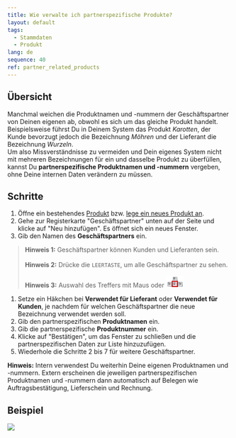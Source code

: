 ```yaml
---
title: Wie verwalte ich partnerspezifische Produkte?
layout: default
tags:
  - Stammdaten
  - Produkt
lang: de
sequence: 40
ref: partner_related_products
---
```


## Übersicht
Manchmal weichen die Produktnamen und -nummern der Geschäftspartner von Deinen eigenen ab, obwohl es sich um das gleiche Produkt handelt. Beispielsweise führst Du in Deinem System das Produkt *Karotten*, der Kunde bevorzugt jedoch die Bezeichnung *Möhren* und der Lieferant die Bezeichnung *Wurzeln*.<br>
Um also Missverständnisse zu vermeiden und Dein eigenes System nicht mit mehreren Bezeichnungen für ein und dasselbe Produkt zu überfüllen, kannst Du **partnerspezifische Produktnamen und -nummern** vergeben, ohne Deine internen Daten verändern zu müssen.

## Schritte
1. Öffne ein bestehendes [Produkt](Menu) bzw. [lege ein neues Produkt an](NeuesProdukt).
1. Gehe zur Registerkarte "Geschäftspartner" unten auf der Seite und klicke auf "Neu hinzufügen". Es öffnet sich ein neues Fenster.
1. Gib den Namen des **Geschäftspartners** ein.
 >**Hinweis 1:** Geschäftspartner können Kunden und Lieferanten sein.<br><br>
 >**Hinweis 2:** Drücke die `LEERTASTE`, um alle Geschäftspartner zu sehen.<br><br>
 >**Hinweis 3:** Auswahl des Treffers mit Maus oder ![](assets/Workflow_Auftrag_Bis_Rechnung_WebUI-73797.png)

1. Setze ein Häkchen bei **Verwendet für Lieferant** oder **Verwendet für Kunden**, je nachdem für welchen Geschäftspartner die neue Bezeichnung verwendet werden soll.
1. Gib den partnerspezifischen **Produktnamen** ein.
1. Gib die partnerspezifische **Produktnummer** ein.
1. Klicke auf "Bestätigen", um das Fenster zu schließen und die partnerspezifischen Daten zur Liste hinzuzufügen.
1. Wiederhole die Schritte 2 bis 7 für weitere Geschäftspartner.

**Hinweis:** Intern verwendest Du weiterhin Deine eigenen Produktnamen und -nummern. Extern erscheinen die jeweiligen partnerspezifischen Produktnamen und -nummern dann automatisch auf Belegen wie Auftragsbestätigung, Lieferschein und Rechnung.

## Beispiel

![](assets/Partnerspezifische_Produkte.gif)
